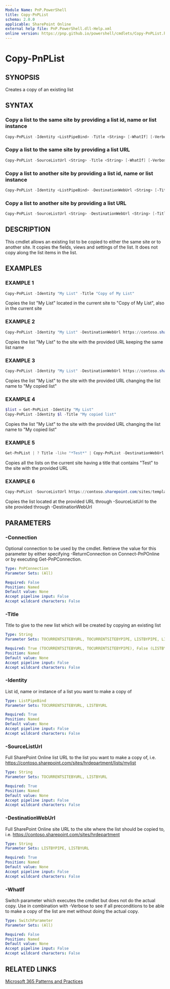 ```yaml
---
Module Name: PnP.PowerShell
title: Copy-PnPList
schema: 2.0.0
applicable: SharePoint Online
external help file: PnP.PowerShell.dll-Help.xml
online version: https://pnp.github.io/powershell/cmdlets/Copy-PnPList.html
---
```

 
# Copy-PnPList

## SYNOPSIS
Creates a copy of an existing list

## SYNTAX

### Copy a list to the same site by providing a list id, name or list instance

```powershell
Copy-PnPList -Identity <ListPipeBind> -Title <String> [-WhatIf] [-Verbose] [-Connection <PnPConnection>]
```

### Copy a list to the same site by providing a list URL

```powershell
Copy-PnPList -SourceListUrl <String> -Title <String> [-WhatIf] [-Verbose] [-Connection <PnPConnection>]
```

### Copy a list to another site by providing a list id, name or list instance

```powershell
Copy-PnPList -Identity <ListPipeBind> -DestinationWebUrl <String> [-Title <String>] [-WhatIf] [-Verbose] [-Connection <PnPConnection>]
```

### Copy a list to another site by providing a list URL

```powershell
Copy-PnPList -SourceListUrl <String> -DestinationWebUrl <String> [-Title <String>] [-WhatIf] [-Verbose] [-Connection <PnPConnection>]
```

## DESCRIPTION

This cmdlet allows an existing list to be copied to either the same site or to another site. It copies the fields, views and settings of the list. It does not copy along the list items in the list.

## EXAMPLES

### EXAMPLE 1
```powershell
Copy-PnPList -Identity "My List" -Title "Copy of My List"
```

Copies the list "My List" located in the current site to "Copy of My List", also in the current site

### EXAMPLE 2
```powershell
Copy-PnPList -Identity "My List" -DestinationWebUrl https://contoso.sharepoint.com/sites/hrdepartment
```

Copies the list "My List" to the site with the provided URL keeping the same list name

### EXAMPLE 3
```powershell
Copy-PnPList -Identity "My List" -DestinationWebUrl https://contoso.sharepoint.com/sites/hrdepartment -Title "My copied list"
```

Copies the list "My List" to the site with the provided URL changing the list name to "My copied list"

### EXAMPLE 4
```powershell
$list = Get-PnPList -Identity "My List"
Copy-PnPList -Identity $l -Title "My copied list"
```

Copies the list "My List" to the site with the provided URL changing the list name to "My copied list"

### EXAMPLE 5
```powershell
Get-PnPList | ? Title -like "*Test*" | Copy-PnPList -DestinationWebUrl https://contoso.sharepoint.com/sites/hrdepartment
```

Copies all the lists on the current site having a title that contains "Test" to the site with the provided URL

### EXAMPLE 6
```powershell
Copy-PnPList -SourceListUrl https://contoso.sharepoint.com/sites/templates/lists/mylist -Verbose -DestinationWebUrl https://contoso.sharepoint.com/sites/hrdepartment\
```

Copies the list located at the provided URL through -SourceListUrl to the site provided through -DestinationWebUrl

## PARAMETERS

### -Connection
Optional connection to be used by the cmdlet. Retrieve the value for this parameter by either specifying -ReturnConnection on Connect-PnPOnline or by executing Get-PnPConnection.

```yaml
Type: PnPConnection
Parameter Sets: (All)

Required: False
Position: Named
Default value: None
Accept pipeline input: False
Accept wildcard characters: False
```

### -Title
Title to give to the new list which will be created by copying an existing list

```yaml
Type: String
Parameter Sets: TOCURRENTSITEBYURL, TOCURRENTSITEBYPIPE, LISTBYPIPE, LISTBYURL

Required: True (TOCURRENTSITEBYURL, TOCURRENTSITEBYPIPE), False (LISTBYPIPE, LISTBYURL)
Position: Named
Default value: None
Accept pipeline input: False
Accept wildcard characters: False
```

### -Identity
List id, name or instance of a list you want to make a copy of

```yaml
Type: ListPipeBind
Parameter Sets: TOCURRENTSITEBYURL, LISTBYURL

Required: True
Position: Named
Default value: None
Accept pipeline input: False
Accept wildcard characters: False
```

### -SourceListUrl
Full SharePoint Online list URL to the list you want to make a copy of, i.e. https://contoso.sharepoint.com/sites/hrdepartment/lists/mylist

```yaml
Type: String
Parameter Sets: TOCURRENTSITEBYURL, LISTBYURL

Required: True
Position: Named
Default value: None
Accept pipeline input: False
Accept wildcard characters: False
```

### -DestinationWebUrl
Full SharePoint Online site URL to the site where the list should be copied to, i.e. https://contoso.sharepoint.com/sites/hrdepartment

```yaml
Type: String
Parameter Sets: LISTBYPIPE, LISTBYURL

Required: True
Position: Named
Default value: None
Accept pipeline input: False
Accept wildcard characters: False
```

### -WhatIf
Switch parameter which executes the cmdlet but does not do the actual copy. Use in combination with -Verbose to see if all preconditions to be able to make a copy of the list are met without doing the actual copy.

```yaml
Type: SwitchParameter
Parameter Sets: (All)

Required: False
Position: Named
Default value: None
Accept pipeline input: False
Accept wildcard characters: False
```

## RELATED LINKS

[Microsoft 365 Patterns and Practices](https://aka.ms/m365pnp)
